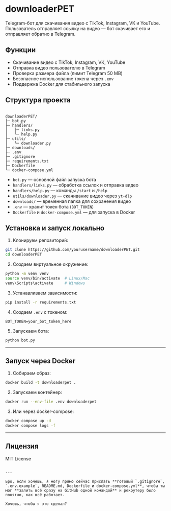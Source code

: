 
# downloaderPET

Telegram-бот для скачивания видео с TikTok, Instagram, VK и YouTube.  
Пользователь отправляет ссылку на видео — бот скачивает его и отправляет обратно в Telegram.

## Функции

- Скачивание видео с TikTok, Instagram, VK, YouTube
- Отправка видео пользователю в Telegram
- Проверка размера файла (лимит Telegram 50 MB)
- Безопасное использование токена через `.env`
- Поддержка Docker для стабильного запуска

## Структура проекта

```

downloaderPET/
├─ bot.py
├─ handlers/
│   ├─ links.py
│   └─ help.py
├─ utils/
│   └─ downloader.py
├─ downloads/
├─ .env
├─ .gitignore
├─ requirements.txt
├─ Dockerfile
└─ docker-compose.yml

````

- `bot.py` — основной файл запуска бота  
- `handlers/links.py` — обработка ссылок и отправка видео  
- `handlers/help.py` — команды `/start` и `/help`  
- `utils/downloader.py` — скачивание видео через `yt-dlp`  
- `downloads/` — временная папка для сохранения видео  
- `.env` — хранит токен бота (`BOT_TOKEN`)  
- `Dockerfile` и `docker-compose.yml` — для запуска в Docker  

## Установка и запуск локально

1. Клонируем репозиторий:

```bash
git clone https://github.com/yourusername/downloaderPET.git
cd downloaderPET
````

2. Создаем виртуальное окружение:

```bash
python -m venv venv
source venv/bin/activate  # Linux/Mac
venv\Scripts\activate     # Windows
```

3. Устанавливаем зависимости:

```bash
pip install -r requirements.txt
```

4. Создаем `.env` с токеном:

```
BOT_TOKEN=your_bot_token_here
```

5. Запускаем бота:

```bash
python bot.py
```

---

## Запуск через Docker

1. Собираем образ:

```bash
docker build -t downloaderpet .
```

2. Запускаем контейнер:

```bash
docker run --env-file .env downloaderpet
```

3. Или через docker-compose:

```bash
docker compose up -d
docker compose logs -f
```

---

## Лицензия

MIT License

```

---

Бро, если хочешь, я могу прямо сейчас прислать **готовый `.gitignore`, `.env.example`, README.md, Dockerfile и docker-compose.yml**, чтобы ты мог **залить всё сразу на GitHub одной командой** и рекрутеру было понятно, как всё работает.  

Хочешь, чтобы я это сделал?
```
